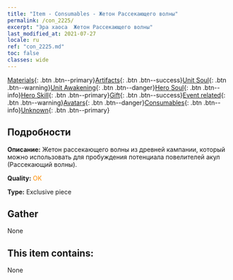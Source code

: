 ```yaml
---
title: "Item - Consumables - Жетон Рассекающего волны"
permalink: /con_2225/
excerpt: "Эра хаоса  Жетон Рассекающего волны"
last_modified_at: 2021-07-27
locale: ru
ref: "con_2225.md"
toc: false
classes: wide
---
```

 [Materials](/ItemsRU/){: .btn .btn--primary}[Artifacts](/ItemsRU/Artifacts/){: .btn .btn--success}[Unit Soul](/ItemsRU/UnitSoul/){: .btn .btn--warning}[Unit Awakening](/ItemsRU/UnitAwakening/){: .btn .btn--danger}[Hero Soul](/ItemsRU/HeroSoul/){: .btn .btn--info}[Hero Skill](/ItemsRU/HeroSkill/){: .btn .btn--primary}[Gift](/ItemsRU/Gift/){: .btn .btn--success}[Event related](/ItemsRU/Events/){: .btn .btn--warning}[Avatars](/ItemsRU/Avatars/){: .btn .btn--danger}[Consumables](/ItemsRU/Consumables/){: .btn .btn--info}[Unknown](/ItemsRU/Unknown/){: .btn .btn--primary}

## Подробности
 **Описание:** Жетон рассекающего волны из древней кампании, который можно использовать для пробуждения потенциала повелителей акул (Рассекающий волны).

 **Quality:** <span style="color: #FF8C00">OK</span>

 **Type:** Exclusive piece

## Gather

  None

## This item contains:

  None

